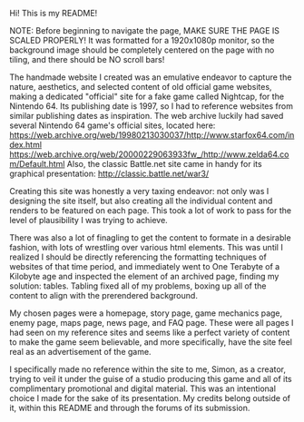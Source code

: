 Hi! This is my README!

NOTE: Before beginning to navigate the page, MAKE SURE THE PAGE IS SCALED PROPERLY! It was formatted for a 1920x1080p monitor, so the background image should be completely centered on the page with no tiling, and there should be NO scroll bars!

The handmade website I created was an emulative endeavor to capture the nature, aesthetics, and selected content of old official game websites, making a dedicated "official" site for a fake game called Nightcap, for the Nintendo 64.
Its publishing date is 1997, so I had to reference websites from similar publishing dates as inspiration. The web archive luckily had saved several Nintendo 64 game's official sites, located here:
https://web.archive.org/web/19980213030037/http://www.starfox64.com/index.html
https://web.archive.org/web/20000229063933fw_/http://www.zelda64.com/Default.html
Also, the classic Battle.net site came in handy for its graphical presentation:
http://classic.battle.net/war3/

Creating this site was honestly a very taxing endeavor: not only was I designing the site itself, but also creating all the individual content and renders to be featured on each page. This took a lot of work to pass for the level of plausibility I was trying to achieve.

There was also a lot of finagling to get the content to formate in a desirable fashion, with lots of wrestling over various html elements. This was until I realized I should be directly referencing the formatting techniques of websites of that time period, and immediately went to One Terabyte of a Kilobyte age and inspected the element of an archived page, finding my solution: tables. Tabling fixed all of my problems, boxing up all of the content to align with the prerendered background.

My chosen pages were a homepage, story page, game mechanics page, enemy page, maps page, news page, and FAQ page. These were all pages I had seen on my reference sites and seems like a perfect variety of content to make the game seem believable, and more specifically, have the site feel real as an advertisement of the game. 

I specifically made no reference within the site to me, Simon, as a creator, trying to veil it under the guise of a studio producing this game and all of its complimentary promotional and digital material. This was an intentional choice I made for the sake of its presentation. My credits belong outside of it, within this README and through the forums of its submission. 
